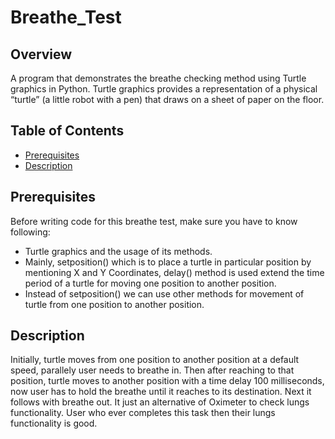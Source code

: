 # Breathe_Test

## Overview

A program that demonstrates the breathe checking method using Turtle graphics in Python. Turtle graphics provides a representation of a physical “turtle” (a little robot with a pen) that draws on a sheet of paper on the floor.


## Table of Contents

- [Prerequisites](#Prerequisites)
- [Description](#Description)

## Prerequisites

Before writing code for this breathe test, make sure you have to know following: 

- Turtle graphics and the usage of its methods.
- Mainly, setposition() which is to place a turtle in particular position by mentioning X and Y Coordinates, delay() method is used extend the time period of a turtle for moving one position to another position.
- Instead of setposition() we can use other methods for movement of turtle from one position to another position.
  
## Description

Initially, turtle moves from one position to another position at a default speed, parallely user needs to breathe in. Then after reaching to that position, turtle moves to another position with a time delay 100 milliseconds, now user has to hold the breathe until it reaches to its destination. Next it follows with breathe out. It just an alternative of Oximeter to check lungs functionality. User who ever completes this task then their lungs functionality is good.

